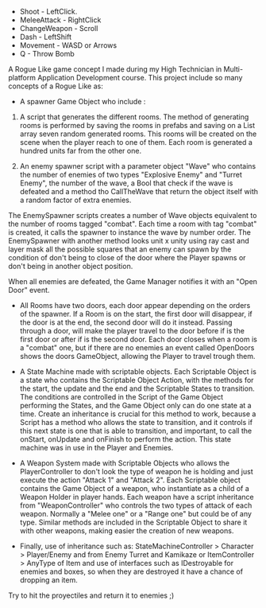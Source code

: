 - Shoot - LeftClick. 
- MeleeAttack - RightClick 
- ChangeWeapon - Scroll 
- Dash - LeftShift 
- Movement - WASD or Arrows 
- Q - Throw Bomb


A Rogue Like game concept I made during my High Technician in Multi-platform Application Development course. This project include so many concepts of a Rogue Like as:

- A spawner Game Object who include :

1.  A script that generates the different rooms. The method of generating rooms is performed by saving the rooms in prefabs and saving on a List array seven random generated rooms. This rooms will be created on the scene when the player reach to one of them. Each room is generated a hundred units far from the other one. 

2. An enemy spawner script with a parameter object "Wave" who contains the number of enemies of two types "Explosive Enemy" and "Turret Enemy", the number of the wave, a Bool that check if the wave is defeated and a method tho CallTheWave that return the object itself with a random factor of extra enemies. 

The EnemySpawner scripts creates a number of Wave objects equivalent to the number of rooms tagged "combat". Each time a room with tag "combat" is created, it calls the spawner to instance the wave by number order.  The EnemySpawner with another method looks unit x unity using ray cast and layer mask all the possible squares that an enemy can spawn by the condition of don't being to close of the door where the Player spawns or don't being in another object position. 

When all enemies are defeated, the Game Manager notifies it with an "Open Door" event. 

- All Rooms have two doors, each door appear depending on the orders of the spawner. If a Room is on the start, the first door will disappear, if the door is at the end, the second door will do it instead. Passing through a door, will make the player travel to the door before if is the first door or after if is the second door.  Each door closes when a room is a "combat" one, but if there are no enemies an event called OpenDoors shows the doors GameObject, allowing the Player to travel trough them. 

- A State Machine made with scriptable objects. Each Scriptable Object is a state who contains the Scriptable Object Action, with the methods for the start, the update and the end and the Scriptable States to transition.  The conditions are controlled in the Script of the Game Object performing the States, and the Game Object only can do one state at a time. Create an inheritance is crucial for this method to work, because a Script has a method who allows the state to transition, and it controls if this next state is one that is able to transition, and important, to call the onStart, onUpdate and onFinish to perform the action.  This state machine was in use in the Player and Enemies. 

- A Weapon System made with Scriptable Objects who allows the PlayerController to don't look the type of weapon he is holding and just execute the action "Attack 1" and "Attack 2".  Each Scriptable object contains the Game Object of a weapon, who instantiate as a child of a Weapon Holder in player hands. Each weapon have a script inheritance from "WeaponController" who controls the two types of attack of each weapon. Normally a "Melee one" or a "Range one" but could be of any type. Similar methods are included in the Scriptable Object to share it with other weapons, making easier the creation of new weapons. 

- Finally, use of inheritance such as: StateMachineController > Character > Player/Enemy and from Enemy Turret and Kamikaze or ItemController > AnyType of Item and use of interfaces such as IDestroyable for enemies and boxes, so when they are destroyed it have a chance of dropping an item. 

Try to hit the proyectiles and return it to enemies ;)
